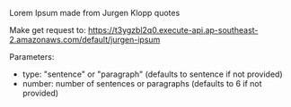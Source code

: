 Lorem Ipsum made from Jurgen Klopp quotes

Make get request to: https://t3ygzbl2q0.execute-api.ap-southeast-2.amazonaws.com/default/jurgen-ipsum

Parameters:

  - type: "sentence" or "paragraph" (defaults to sentence if not provided)
  - number: number of sentences or paragraphs (defaults to 6 if not provided)

